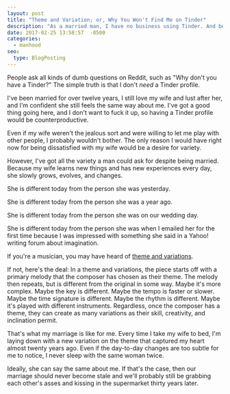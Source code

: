 ```yaml
---
layout: post
title: "Theme and Variation; or, Why You Won't Find Me on Tinder"
description: "As a married man, I have no business using Tinder. And because of the way I see my wife and marriage, I have no desire to do so either."
date: 2017-02-25 13:58:57  -0500
categories: 
  - manhood
seo:
  type: BlogPosting
---
```

People ask all kinds of dumb questions on Reddit, such as "Why don't you have a Tinder?" The simple truth is that I don't *need* a Tinder profile. 

I've been married for over twelve years, I still love my wife and lust after her, and I'm confident she still feels the same way about me. I've got a good thing going here, and I don't want to fuck it up, so having a Tinder profile would be counterproductive.

Even if my wife weren't the jealous sort and were willing to let me play with other people, I probably wouldn't bother. The only reason I would have right now for being dissatisfied with my wife would be a desire for variety.

However, I've got all the variety a man could ask for despite being married. Because my wife learns new things and has new experiences every day, she slowly grows, evolves, and changes. 

She is different today from the person she was yesterday. 

She is different today from the person she was a year ago. 

She is different today from the person she was on our wedding day. 

She is different today from the person she was when I emailed her for the first time because I was impressed with something she said in a Yahoo! writing forum about imagination.

If you're a musician, you may have heard of [theme and variations](http://www.musictheoryacademy.com/understanding-music/theme-and-variations/). 

If not, here's the deal: In a theme and variations, the piece starts off with a primary melody that the composer has chosen as their theme. The melody then repeats, but is different from the original in some way. Maybe it's more complex. Maybe the key is different. Maybe the tempo is faster or slower. Maybe the time signature is different. Maybe the rhythm is different. Maybe it's played with different instruments. Regardless, once the composer has a theme, they can create as many variations as their skill, creativity, and inclination permit.

That's what my marriage is like for me. Every time I take my wife to bed, I'm laying down with a new variation on the theme that captured my heart almost twenty years ago. Even if the day-to-day changes are too subtle for me to notice, I never sleep with the same woman twice.

Ideally, she can say the same about me. If that's the case, then our marriage should never become stale and we'll probably still be grabbing each other's asses and kissing in the supermarket thirty years later.